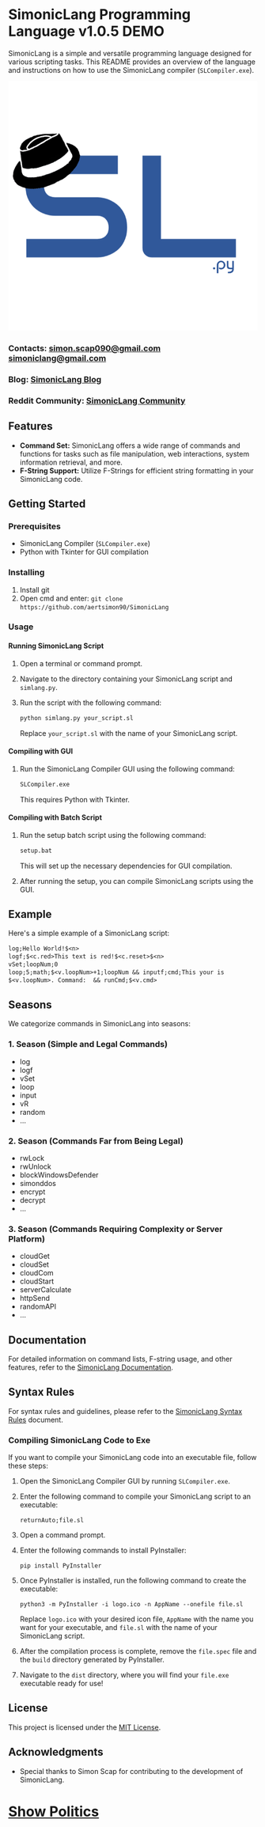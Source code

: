# SimonicLang Programming Language v1.0.5 DEMO

SimonicLang is a simple and versatile programming language designed for various scripting tasks. This README provides an overview of the language and instructions on how to use the SimonicLang compiler (`SLCompiler.exe`).

![SimonicLang Logo](logo.ico)

### Contacts: simon.scap090@gmail.com simoniclang@gmail.com
### Blog: [SimonicLang Blog](https://simoniclang.blogspot.com)
### Reddit Community: [SimonicLang Community](https://www.reddit.com/r/SimonicLang/s/ygpPNf3jRk)

## Features

- **Command Set:** SimonicLang offers a wide range of commands and functions for tasks such as file manipulation, web interactions, system information retrieval, and more.
- **F-String Support:** Utilize F-Strings for efficient string formatting in your SimonicLang code.

## Getting Started

### Prerequisites

- SimonicLang Compiler (`SLCompiler.exe`)
- Python with Tkinter for GUI compilation

### Installing

1. Install git
2. Open cmd and enter: ```git clone https://github.com/aertsimon90/SimonicLang```

### Usage

#### Running SimonicLang Script

1. Open a terminal or command prompt.
2. Navigate to the directory containing your SimonicLang script and `simlang.py`.
3. Run the script with the following command:

   ```bash
   python simlang.py your_script.sl
   ```

   Replace `your_script.sl` with the name of your SimonicLang script.

#### Compiling with GUI

1. Run the SimonicLang Compiler GUI using the following command:

   ```bash
   SLCompiler.exe
   ```

   This requires Python with Tkinter.

#### Compiling with Batch Script

1. Run the setup batch script using the following command:

   ```bash
   setup.bat
   ```

   This will set up the necessary dependencies for GUI compilation.

2. After running the setup, you can compile SimonicLang scripts using the GUI.

## Example

Here's a simple example of a SimonicLang script:

```simoniclang
log;Hello World!$<n>
logf;$<c.red>This text is red!$<c.reset>$<n>
vSet;loopNum;0
loop;5;math;$<v.loopNum>+1;loopNum && inputf;cmd;This your is $<v.loopNum>. Command:  && runCmd;$<v.cmd>
```

## Seasons

We categorize commands in SimonicLang into seasons:

### 1. Season (Simple and Legal Commands)
- log
- logf
- vSet
- loop
- input
- vR
- random
- ...

### 2. Season (Commands Far from Being Legal)
- rwLock
- rwUnlock
- blockWindowsDefender
- simonddos
- encrypt
- decrypt
- ...

### 3. Season (Commands Requiring Complexity or Server Platform)
- cloudGet
- cloudSet
- cloudCom
- cloudStart
- serverCalculate
- httpSend
- randomAPI
- ...

## Documentation

For detailed information on command lists, F-string usage, and other features, refer to the [SimonicLang Documentation](https://github.com/aertsimon90/SimonicLang/blob/main/documentation.txt).

## Syntax Rules

For syntax rules and guidelines, please refer to the [SimonicLang Syntax Rules](/SYNTAXRULES.md) document.

### Compiling SimonicLang Code to Exe

If you want to compile your SimonicLang code into an executable file, follow these steps:

1. Open the SimonicLang Compiler GUI by running `SLCompiler.exe`.
2. Enter the following command to compile your SimonicLang script to an executable:

   ```
   returnAuto;file.sl
   ```

3. Open a command prompt.
4. Enter the following commands to install PyInstaller:

   ```
   pip install PyInstaller
   ```

5. Once PyInstaller is installed, run the following command to create the executable:

   ```
   python3 -m PyInstaller -i logo.ico -n AppName --onefile file.sl
   ```

   Replace `logo.ico` with your desired icon file, `AppName` with the name you want for your executable, and `file.sl` with the name of your SimonicLang script.

6. After the compilation process is complete, remove the `file.spec` file and the `build` directory generated by PyInstaller.

7. Navigate to the `dist` directory, where you will find your `file.exe` executable ready for use!

## License

This project is licensed under the [MIT License](https://github.com/aertsimon90/SimonicLang/blob/main/LICENSE).

## Acknowledgments

- Special thanks to Simon Scap for contributing to the development of SimonicLang.

# [Show Politics](https://github.com/aertsimon90/politics/blob/main/README.md)
